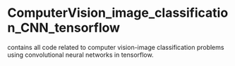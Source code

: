 # ComputerVision_image_classification_CNN_tensorflow
contains all code related to computer vision-image classification problems using convolutional neural networks in tensorflow.

